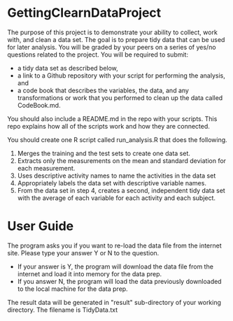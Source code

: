 # GettingClearnDataProject
The purpose of this project is to demonstrate your ability to collect, work with, and clean a data set. The goal is to prepare tidy data that can be used for later analysis. You will be graded by your peers on a series of yes/no questions related to the project. You will be required to submit: 
+ a tidy data set as described below, 
+ a link to a Github repository with your script for performing the analysis, and 
+ a code book that describes the variables, the data, and any transformations or work that you performed to clean up the data called CodeBook.md. 

You should also include a README.md in the repo with your scripts. This repo explains how all of the scripts work and how they are connected.

You should create one R script called run_analysis.R that does the following.

1. Merges the training and the test sets to create one data set.
2. Extracts only the measurements on the mean and standard deviation for each measurement.
3. Uses descriptive activity names to name the activities in the data set
3. Appropriately labels the data set with descriptive variable names.
4. From the data set in step 4, creates a second, independent tidy data set with the average of each variable for each activity and each subject.

# User Guide
The program asks you if you want to re-load the data file from the internet site.  Please type your answer Y or N to the question.
-  If your answer is Y, the program will download the data file from the internet and load it into memory for the data prep.
-  If you answer N, the program will load the data previously downloaded to the local machine for the data prep.

The result data will be generated in "result" sub-directory of your working directory.  The filename is TidyData.txt 
